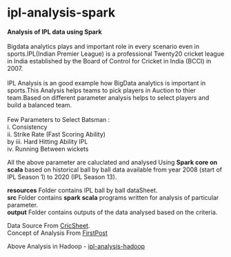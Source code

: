 # ipl-analysis-spark


<b>Analysis of IPL data using Spark</b><br><br>
Bigdata analytics plays and important role in every scenario even in sports.IPL(Indian Premier League) is a professional Twenty20 cricket league in India established by the Board of Control for Cricket in India (BCCI) in 2007.
<br><br>
IPL Analysis is an good example how BigData analytics is important in sports.This Analysis helps teams to pick players in Auction to thier team.Based on different parameter analysis helps to select players and build a balanced team.<br><br>
Few Parameters to Select Batsman :<br>
i. Consistency <br>
ii. Strike Rate (Fast Scoring Ability)<br>by
iii. Hard Hitting Ability  IPL<br>
iv. Running Between wickets<br>

All the above parameter are caluclated and analysed Using <b>Spark core on scala</b> based on historical ball by ball data available from year 2008 (start of IPL Season 1) to 2020 (IPL Season 13). 

<b>resources</b> Folder contains IPL ball by ball dataSheet.<br>
<b>src</b> Folder contains <b>spark scala</b> programs written for analysis of particular parameter.<br>
<b>output</b> Folder contains outputs of the data analysed based on the criteria.<br>

Data Source  From <a href="https://cricsheet.org/downloads/#experimental" target="_blank">CricSheet</a>.<br>
Concept of Analysis From <a href="https://www.firstpost.com/long-reads/ipl-and-big-data-analytics-a-match-made-in-heaven-4438611.html" target="_blank">FirstPost</a></br>

Above Analysis in Hadoop - <a href="https://github.com/durga-mahesh-333/ipl-analysis-hadoop" target="_blank">ipl-analysis-hadoop</a>

